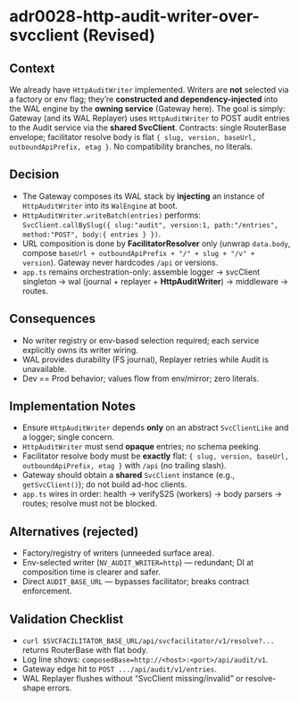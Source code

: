 # adr0028-http-audit-writer-over-svcclient (Revised)

## Context
We already have `HttpAuditWriter` implemented. Writers are **not** selected via a factory or env flag; they’re **constructed and dependency-injected** into the WAL engine by the **owning service** (Gateway here). The goal is simply: Gateway (and its WAL Replayer) uses `HttpAuditWriter` to POST audit entries to the Audit service via the **shared SvcClient**. Contracts: single RouterBase envelope; facilitator resolve body is flat `{ slug, version, baseUrl, outboundApiPrefix, etag }`. No compatibility branches, no literals.

## Decision
- The Gateway composes its WAL stack by **injecting** an instance of `HttpAuditWriter` into its `WalEngine` at boot.
- `HttpAuditWriter.writeBatch(entries)` performs:
  `SvcClient.callBySlug({ slug:"audit", version:1, path:"/entries", method:"POST", body:{ entries } })`.
- URL composition is done by **FacilitatorResolver** only (unwrap `data.body`, compose `baseUrl + outboundApiPrefix + "/" + slug + "/v" + version`). Gateway never hardcodes `/api` or versions.
- `app.ts` remains orchestration-only: assemble logger → svcClient singleton → wal (journal + replayer + **HttpAuditWriter**) → middleware → routes.

## Consequences
- No writer registry or env-based selection required; each service explicitly owns its writer wiring.
- WAL provides durability (FS journal), Replayer retries while Audit is unavailable.
- Dev == Prod behavior; values flow from env/mirror; zero literals.

## Implementation Notes
- Ensure `HttpAuditWriter` depends **only** on an abstract `SvcClientLike` and a logger; single concern.
- `HttpAuditWriter` must send **opaque** entries; no schema peeking.
- Facilitator resolve body must be **exactly** flat: `{ slug, version, baseUrl, outboundApiPrefix, etag }` with `/api` (no trailing slash).
- Gateway should obtain a **shared** `SvcClient` instance (e.g., `getSvcClient()`); do not build ad-hoc clients.
- `app.ts` wires in order: health → verifyS2S (workers) → body parsers → routes; resolve must not be blocked.

## Alternatives (rejected)
- Factory/registry of writers (unneeded surface area).
- Env-selected writer (`NV_AUDIT_WRITER=http`) — redundant; DI at composition time is clearer and safer.
- Direct `AUDIT_BASE_URL` — bypasses facilitator; breaks contract enforcement.

## Validation Checklist
- `curl $SVCFACILITATOR_BASE_URL/api/svcfacilitator/v1/resolve?...` returns RouterBase with flat body.
- Log line shows: `composedBase=http://<host>:<port>/api/audit/v1`.
- Gateway edge hit to `POST .../api/audit/v1/entries`.
- WAL Replayer flushes without “SvcClient missing/invalid” or resolve-shape errors.
